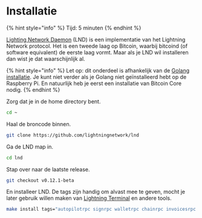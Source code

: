 # Installatie

{% hint style="info" %}
Tijd: 5 minuten
{% endhint %}

[Lighting Network Daemon](https://github.com/lightningnetwork/lnd#lightning-network-daemon) \(LND\) is een implementatie van het Lightning Network protocol. Het is een tweede laag op Bitcoin, waarbij bitcoind \(of software equivalent\) de eerste laag vormt. Maar als je LND wil installeren dan wist je dat waarschijnlijk al.

{% hint style="info" %}
Let op: dit onderdeel is afhankelijk van de [Golang installatie](https://docs.theroadtonode.com/raspberry-pi/algemene-dependencies-installeren#golang). Je kunt niet verder als je Golang niet geïnstalleerd hebt op de Raspberry Pi. En natuurlijk heb je eerst een installatie van Bitcoin Core nodig.
{% endhint %}

Zorg dat je in de home directory bent.

```bash
cd ~
```

Haal de broncode binnen.

```bash
git clone https://github.com/lightningnetwork/lnd
```

Ga de LND map in.

```bash
cd lnd
```

Stap over naar de laatste release.

```bash
git checkout v0.12.1-beta
```

En installeer LND. De tags zijn handig om alvast mee te geven, mocht je later gebruik willen maken van [Lightning Terminal](https://docs.theroadtonode.com/lightning-extensies/lightning-terminal) en andere tools.

```bash
make install tags="autopilotrpc signrpc walletrpc chainrpc invoicesrpc routerrpc watchtowerrpc"
```

